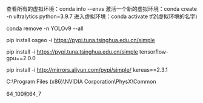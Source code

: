 查看所有的虚拟环境：conda info --envs
激活一个新的虚拟环境：conda create -n ultralytics python=3.9.7
进入虚拟环境：conda activate tf2(虚拟环境的名字)

conda remove -n  YOLOv9 --all

pip install  osgeo -i https://pypi.tuna.tsinghua.edu.cn/simple

pip install -i https://pypi.tuna.tsinghua.edu.cn/simple tensorflow-gpu==2.0.0

pip install -i http://mirrors.aliyun.com/pypi/simple/ kereas==2.3.1

C:\Program Files (x86)\NVIDIA Corporation\PhysX\Common 

64_100和64_7